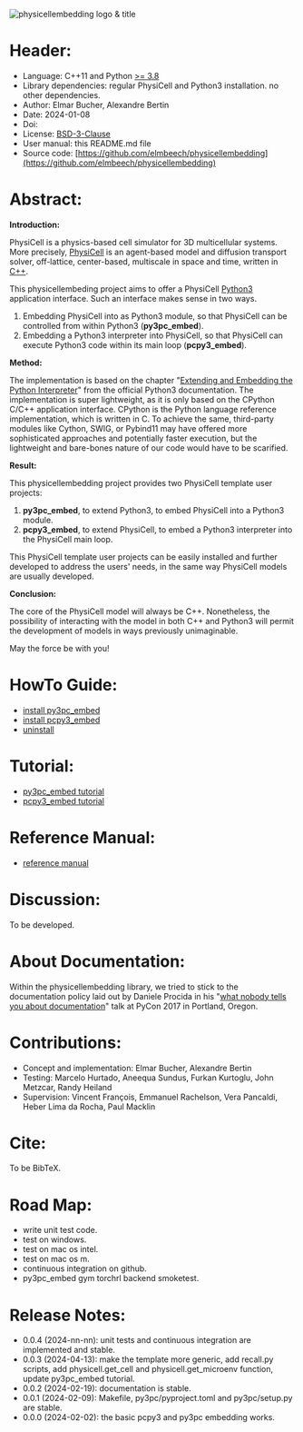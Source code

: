 ![physicellembedding logo & title](man/img/physicellembedding_title_v0.0.0.png)


# Header:

+ Language: C++11 and Python [>= 3.8](https://devguide.python.org/versions/)
+ Library dependencies: regular PhysiCell and Python3 installation. no other dependencies.
+ Author: Elmar Bucher, Alexandre Bertin
+ Date: 2024-01-08
+ Doi:
+ License: [BSD-3-Clause](https://en.wikipedia.org/wiki/BSD_licenses)
+ User manual: this README.md file
+ Source code: [https://github.com/elmbeech/physicellembedding](https://github.com/elmbeech/physicellembedding)


# Abstract:

**Introduction:**

PhysiCell is a physics-based cell simulator for 3D multicellular systems.
More precisely, [PhysiCell](https://github.com/MathCancer/PhysiCell) is an agent-based model and diffusion transport solver, off-lattice, center-based, multiscale in space and time, written in [C++](https://en.wikipedia.org/wiki/C%2B%2B).

This physicellembeding project aims to offer a PhysiCell [Python3](https://en.wikipedia.org/wiki/Python_(programming_language)) application interface.
Such an interface makes sense in two ways.
1. Embedding PhysiCell into as Python3 module, so that PhysiCell can be controlled from within Python3 (**py3pc_embed**).
1. Embedding a Python3 interpreter into PhysiCell, so that PhysiCell can execute Python3 code within its main loop (**pcpy3_embed**).

**Method:**

The implementation is based on the chapter "[Extending and Embedding the Python Interpreter](https://docs.python.org/3/extending/index.html)" from the official Python3 documentation.
The implementation is super lightweight, as it is only based on the CPython C/C++ application interface.
CPython is the Python language reference implementation, which is written in C.
To achieve the same, third-party modules like Cython, SWIG, or Pybind11 may have offered more sophisticated approaches and potentially faster execution, but the lightweight and bare-bones nature of our code would have to be scarified.

**Result:**

This physicellembedding project provides two PhysiCell template user projects:
1. **py3pc_embed**, to extend Python3, to embed PhysiCell into a Python3 module.
1. **pcpy3_embed**, to extend PhysiCell, to embed a Python3 interpreter into the PhysiCell main loop.

This PhysiCell template user projects can be easily installed and further developed to address the users' needs, in the same way PhysiCell models are usually developed.

**Conclusion:**

The core of the PhysiCell model will always be C++.
Nonetheless, the possibility of interacting with the model in both C++ and Python3 will permit the development of models in ways previously unimaginable.

May the force be with you!


# HowTo Guide:

+ [install py3pc_embed](https://github.com/elmbeech/physicellembedding/tree/master/man/HOWTO_py3pc.md)
+ [install pcpy3_embed](https://github.com/elmbeech/physicellembedding/tree/master/man/HOWTO_pcpy3.md)
+ [uninstall](https://github.com/elmbeech/physicellembedding/tree/master/man/HOWTO_purge.md)


# Tutorial:

+ [py3pc_embed tutorial](https://github.com/elmbeech/physicellembedding/tree/master/man/TUTORIAL_py3pc.md)
+ [pcpy3_embed tutorial](https://github.com/elmbeech/physicellembedding/tree/master/man/TUTORIAL_pcpy3.md)


# Reference Manual:

+ [reference manual](https://github.com/elmbeech/physicellembedding/tree/master/man/REFERENCE.md)


# Discussion:

To be developed.


# About Documentation:

Within the physicellembedding library, we tried to stick to the documentation policy laid out by Daniele Procida in his "[what nobody tells you about documentation](https://www.youtube.com/watch?v=azf6yzuJt54)" talk at PyCon 2017 in Portland, Oregon.


# Contributions:

+ Concept and implementation: Elmar Bucher, Alexandre Bertin
+ Testing: Marcelo Hurtado, Aneequa Sundus, Furkan Kurtoglu, John Metzcar, Randy Heiland
+ Supervision: Vincent François, Emmanuel Rachelson, Vera Pancaldi, Heber Lima da Rocha, Paul Macklin


# Cite:

To be BibTeX.


# Road Map:

+ write unit test code.
+ test on windows.
+ test on mac os intel.
+ test on mac os m.
+ continuous integration on github.
+ py3pc_embed gym torchrl backend smoketest.


# Release Notes:

+ 0.0.4 (2024-nn-nn): unit tests and continuous integration are implemented and stable.
+ 0.0.3 (2024-04-13): make the template more generic, add recall.py scripts,
                      add physicell.get_cell and physicell.get_microenv function,
                      update py3pc_embed tutorial.
+ 0.0.2 (2024-02-19): documentation is stable.
+ 0.0.1 (2024-02-09): Makefile, py3pc/pyproject.toml and py3pc/setup.py are stable.
+ 0.0.0 (2024-02-02): the basic pcpy3 and py3pc embedding works.

